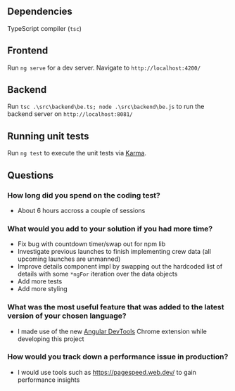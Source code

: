 ## Dependencies

TypeScript compiler (`tsc`)

## Frontend

Run `ng serve` for a dev server. Navigate to `http://localhost:4200/`

## Backend

Run `tsc .\src\backend\be.ts; node .\src\backend\be.js` to run the backend server on `http://localhost:8081/`

## Running unit tests

Run `ng test` to execute the unit tests via [Karma](https://karma-runner.github.io).

## Questions

### How long did you spend on the coding test? 

- About 6 hours accross a couple of sessions

### What would you add to your solution if you had more time? 

- Fix bug with countdown timer/swap out for npm lib
- Investigate previous launches to finish implementing crew data (all upcoming launches are unmanned)
- Improve details component impl by swapping out the hardcoded list of details with some `*ngFor` iteration over the data objects
- Add more tests
- Add more styling

### What was the most useful feature that was added to the latest version of your chosen language? 

- I made use of the new [Angular DevTools](https://chrome.google.com/webstore/detail/angular-devtools/ienfalfjdbdpebioblfackkekamfmbnh/related) Chrome extension while developing this project

### How would you track down a performance issue in production?

- I would use tools such as https://pagespeed.web.dev/ to gain performance insights
